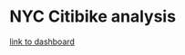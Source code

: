 # NYC Citibike analysis
 
[link to dashboard](https://public.tableau.com/app/profile/hina.saeed1731/viz/Module_14_NY_City_Bike_Rides_Aug2019/Story1)
